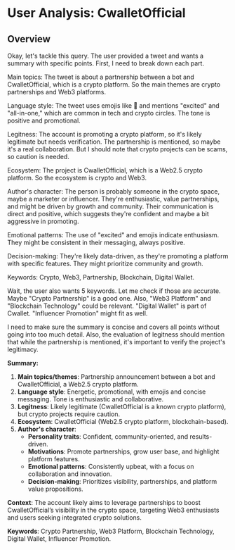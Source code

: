 # User Analysis: CwalletOfficial

## Overview

<think>
Okay, let's tackle this query. The user provided a tweet and wants a summary with specific points. First, I need to break down each part.

Main topics: The tweet is about a partnership between a bot and CwalletOfficial, which is a crypto platform. So the main themes are crypto partnerships and Web3 platforms.

Language style: The tweet uses emojis like 🤝 and mentions "excited" and "all-in-one," which are common in tech and crypto circles. The tone is positive and promotional.

Legitness: The account is promoting a crypto platform, so it's likely legitimate but needs verification. The partnership is mentioned, so maybe it's a real collaboration. But I should note that crypto projects can be scams, so caution is needed.

Ecosystem: The project is CwalletOfficial, which is a Web2.5 crypto platform. So the ecosystem is crypto and Web3.

Author's character: The person is probably someone in the crypto space, maybe a marketer or influencer. They're enthusiastic, value partnerships, and might be driven by growth and community. Their communication is direct and positive, which suggests they're confident and maybe a bit aggressive in promoting.

Emotional patterns: The use of "excited" and emojis indicate enthusiasm. They might be consistent in their messaging, always positive.

Decision-making: They're likely data-driven, as they're promoting a platform with specific features. They might prioritize community and growth.

Keywords: Crypto, Web3, Partnership, Blockchain, Digital Wallet.

Wait, the user also wants 5 keywords. Let me check if those are accurate. Maybe "Crypto Partnership" is a good one. Also, "Web3 Platform" and "Blockchain Technology" could be relevant. "Digital Wallet" is part of Cwallet. "Influencer Promotion" might fit as well.

I need to make sure the summary is concise and covers all points without going into too much detail. Also, the evaluation of legitness should mention that while the partnership is mentioned, it's important to verify the project's legitimacy.
</think>

**Summary:**  
1. **Main topics/themes**: Partnership announcement between a bot and CwalletOfficial, a Web2.5 crypto platform.  
2. **Language style**: Energetic, promotional, with emojis and concise messaging. Tone is enthusiastic and collaborative.  
3. **Legitness**: Likely legitimate (CwalletOfficial is a known crypto platform), but crypto projects require caution.  
4. **Ecosystem**: CwalletOfficial (Web2.5 crypto platform, blockchain-based).  
5. **Author's character**:  
   - **Personality traits**: Confident, community-oriented, and results-driven.  
   - **Motivations**: Promote partnerships, grow user base, and highlight platform features.  
   - **Emotional patterns**: Consistently upbeat, with a focus on collaboration and innovation.  
   - **Decision-making**: Prioritizes visibility, partnerships, and platform value propositions.  

**Context**: The account likely aims to leverage partnerships to boost CwalletOfficial’s visibility in the crypto space, targeting Web3 enthusiasts and users seeking integrated crypto solutions.  

**Keywords**: Crypto Partnership, Web3 Platform, Blockchain Technology, Digital Wallet, Influencer Promotion.